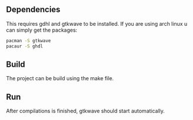 ## Dependencies

This requires gdhl and gtkwave to be installed. If you are using arch linux u can simply get the packages:

```sh
pacman -S gtkwave
pacaur -S ghdl
```

## Build
The project can be build using the make file.

## Run
After compilations is finished, gtkwave should start automatically.
